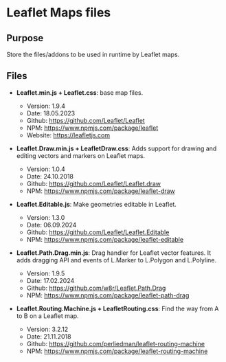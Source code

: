 # Leaflet Maps files

## Purpose
Store the files/addons to be used in runtime by Leaflet maps.

## Files
- **Leaflet.min.js + Leaflet.css**: base map files.
    - Version: 1.9.4
    - Date: 18.05.2023
    - Github: https://github.com/Leaflet/Leaflet
    - NPM: https://www.npmjs.com/package/leaflet
    - Website: https://leafletjs.com

- **Leaflet.Draw.min.js + LeafletDraw.css**: Adds support for drawing and editing vectors and markers on Leaflet maps.
    - Version: 1.0.4
    - Date: 24.10.2018
    - Github: https://github.com/Leaflet/Leaflet.draw
    - NPM: https://www.npmjs.com/package/leaflet-draw

- **Leaflet.Editable.js**: Make geometries editable in Leaflet.
    - Version: 1.3.0
    - Date: 06.09.2024
    - Github: https://github.com/Leaflet/Leaflet.Editable
    - NPM: https://www.npmjs.com/package/leaflet-editable

- **Leaflet.Path.Drag.min.js**: Drag handler for Leaflet vector features. It adds dragging API and events of L.Marker to L.Polygon and L.Polyline.
    - Version: 1.9.5
    - Date: 17.02.2024
    - Github: https://github.com/w8r/Leaflet.Path.Drag
    - NPM: https://www.npmjs.com/package/leaflet-path-drag

- **Leaflet.Routing.Machine.js + LeafletRouting.css**: Find the way from A to B on a Leaflet map.
    - Version: 3.2.12 
    - Date: 21.11.2018
    - Github: https://github.com/perliedman/leaflet-routing-machine
    - NPM: https://www.npmjs.com/package/leaflet-routing-machine



